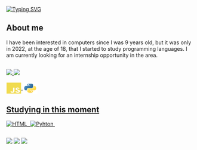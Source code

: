 [![Typing SVG](https://readme-typing-svg.herokuapp.com/?color=BA55D3&size=35&center=true&vCenter=true&width=1000&lines=Hello,+my+name+is+Dimitri;I'm+a+Full-Stack+Junior+Developer;I'm+studying+Computer+Science)](https://git.io/typing-svg)

## About me
I have been interested in computers since I was 9 years old, but it was only in 2022, at the age of 18, that I started to study programming languages. I am currently looking for an internship opportunity in the area.

##

 <div>
  <a href="https://github.com/dimitriezarel">
  <img height="180em" src="https://github-readme-stats.vercel.app/api?username=dimitriezarel&show_icons=true&theme=midnight-purple&include_all_commits=true&count_private=true"/>
  <img height="180em" src="https://github-readme-stats.vercel.app/api/top-langs/?username=dimitriezarel&layout=compact&langs_count=16&theme=midnight-purple"/>
</div>
<div style="display: inline_block"><br>
  <img align="center" alt="Rafa-Js" height="30" width="40" src="https://raw.githubusercontent.com/devicons/devicon/master/icons/javascript/javascript-plain.svg">
  <img align="center" alt="Rafa-Python" height="30" width="40" src="https://raw.githubusercontent.com/devicons/devicon/master/icons/python/python-original.svg">
</div>
 
## Studying in this moment
 ![HTML](https://img.shields.io/badge/HTML-239120?style=for-the-badge&logo=html5&logoColor=white)&nbsp;
 ![Pyhton](https://img.shields.io/badge/Python-3776AB?style=for-the-badge&logo=python&logoColor=white)&nbsp;
 
 
##
 
 <div>
  <a href="https://instagram.com/dual.khaos" target="_blank"><img src="https://img.shields.io/badge/-Instagram-%23E4405F?style=for-the-badge&logo=instagram&logoColor=white" target="_blank"></a> 
  <a href = "mailto:mariaeldafontenele@gmail.com"><img src="https://img.shields.io/badge/-Gmail-%23333?style=for-the-badge&logo=gmail&logoColor=white" target="_blank"></a>
  <a href="https://www.linkedin.com/in/maria-elda-f-973298215" target="_blank"><img src="https://img.shields.io/badge/-LinkedIn-%230077B5?style=for-the-badge&logo=linkedin&logoColor=white" target="_blank"></a> 
 </div>

